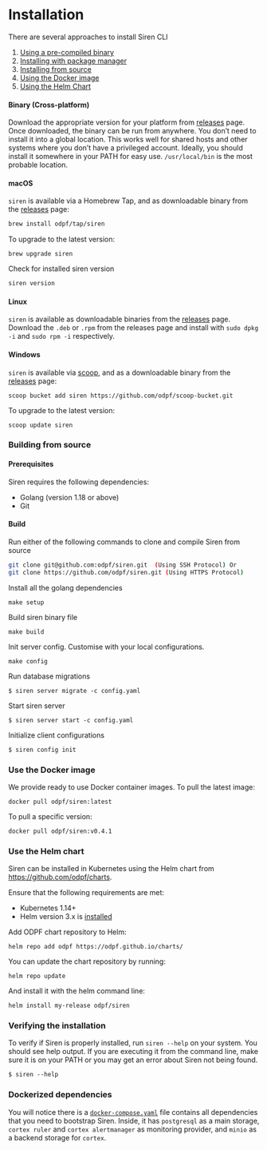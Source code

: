 # Installation

There are several approaches to install Siren CLI

1. [Using a pre-compiled binary](#binary-cross-platform)
2. [Installing with package manager](#macOS)
3. [Installing from source](#building-from-source)
4. [Using the Docker image](#use-the-docker-image)
5. [Using the Helm Chart](#use-the-helm-chart)

#### Binary (Cross-platform)

Download the appropriate version for your platform from [releases](https://github.com/odpf/siren/releases) page. Once downloaded, the binary can be run from anywhere.
You don’t need to install it into a global location. This works well for shared hosts and other systems where you don’t have a privileged account.
Ideally, you should install it somewhere in your PATH for easy use. `/usr/local/bin` is the most probable location.

#### macOS

`siren` is available via a Homebrew Tap, and as downloadable binary from the [releases](https://github.com/odpf/siren/releases/latest) page:

```sh
brew install odpf/tap/siren
```

To upgrade to the latest version:

```
brew upgrade siren
```

Check for installed siren version

```sh
siren version
```

#### Linux

`siren` is available as downloadable binaries from the [releases](https://github.com/odpf/siren/releases/latest) page. Download the `.deb` or `.rpm` from the releases page and install with `sudo dpkg -i` and `sudo rpm -i` respectively.

#### Windows

`siren` is available via [scoop](https://scoop.sh/), and as a downloadable binary from the [releases](https://github.com/odpf/siren/releases/latest) page:

```
scoop bucket add siren https://github.com/odpf/scoop-bucket.git
```

To upgrade to the latest version:

```
scoop update siren
```

### Building from source

#### Prerequisites

Siren requires the following dependencies:

- Golang (version 1.18 or above)
- Git

#### Build

Run either of the following commands to clone and compile Siren from source

```sh
git clone git@github.com:odpf/siren.git  (Using SSH Protocol) Or
git clone https://github.com/odpf/siren.git (Using HTTPS Protocol)
```

Install all the golang dependencies

```
make setup
```

Build siren binary file

```
make build
```

Init server config. Customise with your local configurations.

```
make config
```

Run database migrations

```
$ siren server migrate -c config.yaml
```

Start siren server

```
$ siren server start -c config.yaml
```

Initialize client configurations

```
$ siren config init
```

### Use the Docker image

We provide ready to use Docker container images. To pull the latest image:

```
docker pull odpf/siren:latest
```

To pull a specific version:

```
docker pull odpf/siren:v0.4.1
```

### Use the Helm chart

Siren can be installed in Kubernetes using the Helm chart from https://github.com/odpf/charts.

Ensure that the following requirements are met:

- Kubernetes 1.14+
- Helm version 3.x is [installed](https://helm.sh/docs/intro/install/)

Add ODPF chart repository to Helm:

```
helm repo add odpf https://odpf.github.io/charts/
```

You can update the chart repository by running:

```
helm repo update
```

And install it with the helm command line:

```
helm install my-release odpf/siren
```

### Verifying the installation​

To verify if Siren is properly installed, run `siren --help` on your system. You should see help output. If you are executing it from the command line, make sure it is on your PATH or you may get an error about Siren not being found.

```
$ siren --help
```

### Dockerized dependencies

  You will notice there is a [`docker-compose.yaml`](https://github.com/odpf/siren/blob/main/docker-compose.yaml) file contains all dependencies that you need to bootstrap Siren. Inside, it has `postgresql` as a main storage, `cortex ruler` and `cortex alertmanager` as monitoring provider, and `minio` as a backend storage for `cortex`.
